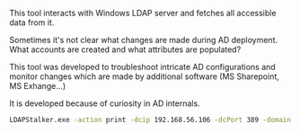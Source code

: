 This tool interacts with Windows LDAP server and fetches all accessible data from it.

Sometimes it's not clear what changes are made during AD deployment. What accounts are created and what attributes are populated?

This tool was developed to troubleshoot intricate AD configurations and monitor changes which are made by additional software (MS Sharepoint, MS Exhange...)

It is developed because of curiosity in AD internals.

```bash
LDAPStalker.exe -action print -dcip 192.168.56.106 -dcPort 389 -domain "test" -user "administrator" -password "Y0urD0m@in@dminP@$$w0rd"
```

